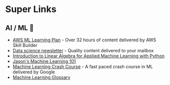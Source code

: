 # Super Links

## AI / ML 🤖

* [AWS ML Learning Plan](https://explore.skillbuilder.aws/learn/public/learning_plan/view/28/machine-learning-learning-plan) - Over 32 hours of content delivered by AWS Skill Builder
* [Data science newsletter](https://dataelixir.com/) - Quality content delivered to your mailbox
* [Introduction to Linear Algebra for Applied Machine Learning with Python](https://pabloinsente.github.io/intro-linear-algebra)
* [Jason's Machine Learning 101](https://docs.google.com/presentation/d/1kSuQyW5DTnkVaZEjGYCkfOxvzCqGEFzWBy4e9Uedd9k/edit?usp=sharing)
* [Machine Learning Crash Course](https://developers.google.com/machine-learning/crash-course) - A fast paced crash course in ML delivered by Google
* [Machine Learning Glossary](https://developers.google.com/machine-learning/glossary/)
